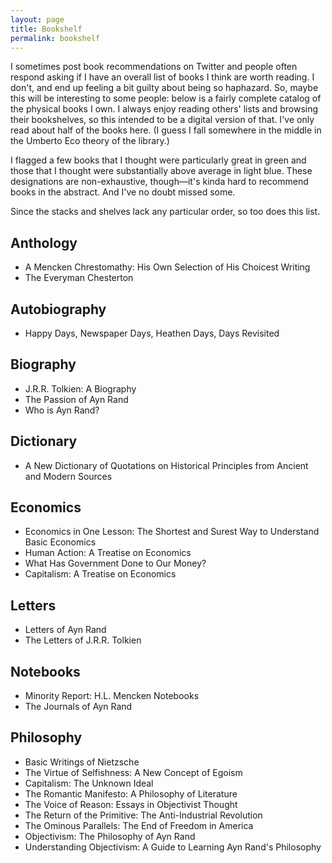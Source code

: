 ```yaml
---
layout: page
title: Bookshelf
permalink: bookshelf
---
```


I sometimes post book recommendations on Twitter and people often respond asking if I have an overall list of books I think are worth reading. I don't, and end up feeling a bit guilty about being so haphazard. So, maybe this will be interesting to some people: below is a fairly complete catalog of the physical books I own. I always enjoy reading others' lists and browsing their bookshelves, so this intended to be a digital version of that. I've only read about half of the books here. (I guess I fall somewhere in the middle in the Umberto Eco theory of the library.)

I flagged a few books that I thought were particularly great in green and those that I thought were substantially above average in light blue. These designations are non-exhaustive, though—it's kinda hard to recommend books in the abstract. And I've no doubt missed some.

Since the stacks and shelves lack any particular order, so too does this list.

## Anthology

- A Mencken Chrestomathy: His Own Selection of His Choicest Writing
- The Everyman Chesterton

## Autobiography

- Happy Days, Newspaper Days, Heathen Days, Days Revisited

## Biography

- J.R.R. Tolkien: A Biography
- The Passion of Ayn Rand
- Who is Ayn Rand?

## Dictionary

- A New Dictionary of Quotations on Historical Principles from Ancient and Modern Sources

## Economics

- Economics in One Lesson: The Shortest and Surest Way to Understand Basic Economics
- Human Action: A Treatise on Economics
- What Has Government Done to Our Money?
- Capitalism: A Treatise on Economics


## Letters

- Letters of Ayn Rand
- The Letters of J.R.R. Tolkien

## Notebooks

-  Minority Report: H.L. Mencken Notebooks
-  The Journals of Ayn Rand

## Philosophy

- Basic Writings of Nietzsche
- The Virtue of Selfishness: A New Concept of Egoism
- Capitalism: The Unknown Ideal
- The Romantic Manifesto: A Philosophy of Literature
- The Voice of Reason: Essays in Objectivist Thought
- The Return of the Primitive: The Anti-Industrial Revolution
- The Ominous Parallels: The End of Freedom in America
- Objectivism: The Philosophy of Ayn Rand
- Understanding Objectivism: A Guide to Learning Ayn Rand's Philosophy
